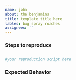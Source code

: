 ```yaml
---
name: john
about: the benjamins
title: template title here
lables: bug spray roaches
assignees: ''
---
```


### Steps to reproduce
<!-- (Guidelines for creating a bug report are [available here](http://www.google.com) -->

<!-- paste your executable test case here -->
```ruby

#your reproduction script here
```

### Expected Behavior

